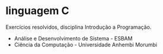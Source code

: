 # linguagem C

Exercícios resolvidos, disciplina Introdução a Programação.

- Análise e Desenvolvimento de Sistema - ESBAM
- Ciência da Computação - Universidade Anhembi Morumbi
